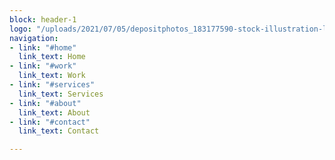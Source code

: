 ```yaml
---
block: header-1
logo: "/uploads/2021/07/05/depositphotos_183177590-stock-illustration-letters-logo-initial-logo-identity.jpg"
navigation:
- link: "#home"
  link_text: Home
- link: "#work"
  link_text: Work
- link: "#services"
  link_text: Services
- link: "#about"
  link_text: About
- link: "#contact"
  link_text: Contact

---
```

